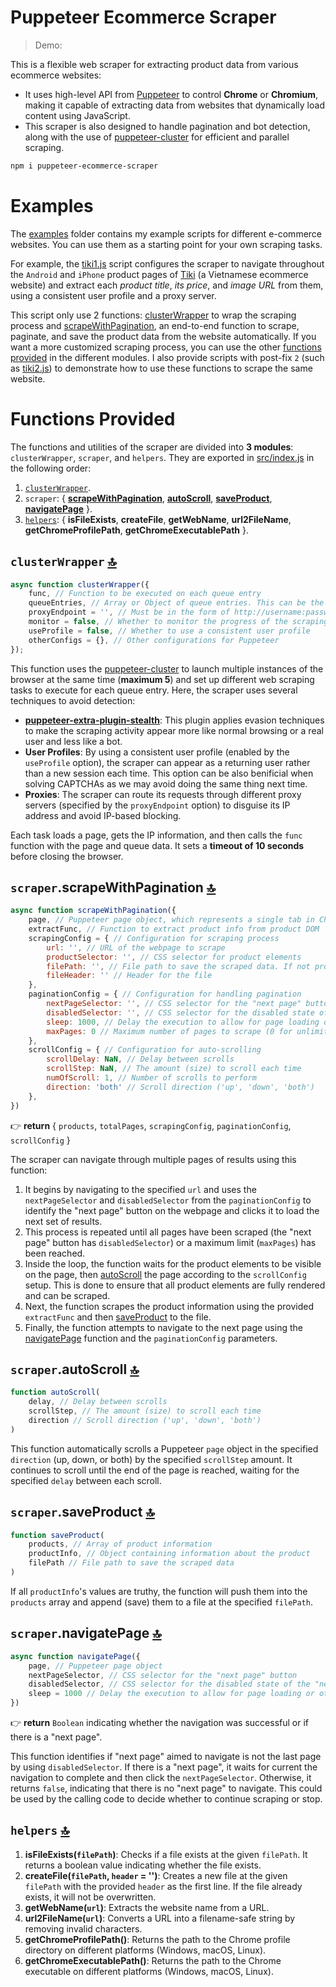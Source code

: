 # Puppeteer Ecommerce Scraper

> Demo: 

This is a flexible web scraper for extracting product data from various ecommerce websites:
- It uses high-level API from [Puppeteer](https://github.com/puppeteer/puppeteer) to control **Chrome** or **Chromium**, making it capable of extracting data from websites that dynamically load content using JavaScript. 
- This scraper is also designed to handle pagination and bot detection, along with the use of [puppeteer-cluster](https://github.com/thomasdondorf/puppeteer-cluster) for efficient and parallel scraping.

```sh
npm i puppeteer-ecommerce-scraper
```
# Examples

The [examples](./examples/) folder contains my example scripts for different e-commerce websites. You can use them as a starting point for your own scraping tasks. 

For example, the [tiki1.js](./examples/tiki1.js) script configures the scraper to navigate throughout the `Android` and `iPhone` product pages of [Tiki](https://tiki.vn/) (a Vietnamese ecommerce website) and extract each *product title*, *its price*, and *image URL* from them, using a consistent user profile and a proxy server. 

This script only use 2 functions: [clusterWrapper](#clusterwrapper-) to wrap the scraping process and [scrapeWithPagination](#scraperscrapewithpagination-), an end-to-end function to scrape, paginate, and save the product data from the website automatically. If you want a more customized scraping process, you can use the other [functions provided](#functions-provided) in the different modules. I also provide scripts with post-fix `2` (such as [tiki2.js](./examples/tiki2.js)) to demonstrate how to use these functions to scrape the same website.

# Functions Provided

The functions and utilities of the scraper are divided into **3 modules**: `clusterWrapper`, `scraper`, and `helpers`. They are exported in [src/index.js](./src/index.js) in the following order:

1. [`clusterWrapper`](#clusterwrapper-).
2. `scraper`: { [**scrapeWithPagination**](#scraperscrapewithpagination-), [**autoScroll**](#scraperautoscroll-), [**saveProduct**](#scrapersaveproduct-), [**navigatePage**](#scrapernavigatepage-) }.
3. [`helpers`](#helpers-): {
    **isFileExists**,
    **createFile**,
    **getWebName**,
    **url2FileName**,
    **getChromeProfilePath**,
    **getChromeExecutablePath**
}.

## `clusterWrapper` [🔝](#functions-provided)
```js
async function clusterWrapper({
    func, // Function to be executed on each queue entry
    queueEntries, // Array or Object of queue entries. This can be the keywords you want to peform the scape.
    proxyEndpoint = '', // Must be in the form of http://username:password@host:port
    monitor = false, // Whether to monitor the progress of the scraping process
    useProfile = false, // Whether to use a consistent user profile
    otherConfigs = {}, // Other configurations for Puppeteer
});
```

This function uses the [puppeteer-cluster](https://github.com/thomasdondorf/puppeteer-cluster) to launch multiple instances of the browser at the same time (**maximum 5**) and set up different web scraping tasks to execute for each queue entry. Here, the scraper uses several techniques to avoid detection:
- [**puppeteer-extra-plugin-stealth**](https://github.com/berstend/puppeteer-extra/tree/master/packages/puppeteer-extra-plugin-stealth): This plugin applies evasion techniques to make the scraping activity appear more like normal browsing or a real user and less like a bot.
- **User Profiles**: By using a consistent user profile (enabled by the `useProfile` option), the scraper can appear as a returning user rather than a new session each time. This option can be also benificial when solving CAPTCHAs as we may avoid doing the same thing next time.
- **Proxies**: The scraper can route its requests through different proxy servers (specified by the `proxyEndpoint` option) to disguise its IP address and avoid IP-based blocking.


Each task loads a page, gets the IP information, and then calls the `func` function with the page and queue data. It sets a **timeout of 10 seconds** before closing the browser.

## `scraper`.scrapeWithPagination [🔝](#functions-provided)

```js
async function scrapeWithPagination({ 
	page, // Puppeteer page object, which represents a single tab in Chrome
	extractFunc, // Function to extract product info from product DOM
	scrapingConfig = { // Configuration for scraping process
        url: '', // URL of the webpage to scrape
        productSelector: '', // CSS selector for product elements
        filePath: '', // File path to save the scraped data. If not provided, the function will generate one based on the URL
        fileHeader: '' // Header for the file
    },
	paginationConfig = { // Configuration for handling pagination
        nextPageSelector: '', // CSS selector for the "next page" button
        disabledSelector: '', // CSS selector for the disabled state of the "next page" button (to detect the end of pagination)
        sleep: 1000, // Delay the execution to allow for page loading or other asynchronous operations to complete
        maxPages: 0 // Maximum number of pages to scrape (0 for unlimited)
    },
	scrollConfig = { // Configuration for auto-scrolling
        scrollDelay: NaN, // Delay between scrolls
        scrollStep: NaN, // The amount (size) to scroll each time
        numOfScroll: 1, // Number of scrolls to perform
        direction: 'both' // Scroll direction ('up', 'down', 'both')
    },
})
```
👉 **return** { `products`, `totalPages`, `scrapingConfig`, `paginationConfig`, `scrollConfig` }

The scraper can navigate through multiple pages of results using this function:
1. It begins by navigating to the specified `url` and uses the `nextPageSelector` and `disabledSelector` from the `paginationConfig` to identify the "next page" button on the webpage and clicks it to load the next set of results. 
2. This process is repeated until all pages have been scraped (the "next page" button has `disabledSelector`) or a maximum limit (`maxPages`) has been reached.
3. Inside the loop, the function waits for the product elements to be visible on the page, then [autoScroll](#scraperautoscroll-) the page according to the `scrollConfig` setup. This is done to ensure that all product elements are fully rendered and can be scraped.
4. Next, the function scrapes the product information using the provided `extractFunc` and then [saveProduct](#scrapersaveproduct-) to the file.
5. Finally, the function attempts to navigate to the next page using the [navigatePage](#scrapernavigatepage-) function and the `paginationConfig` parameters.

## `scraper`.autoScroll [🔝](#functions-provided)

```js
function autoScroll(
    delay, // Delay between scrolls
    scrollStep, // The amount (size) to scroll each time
    direction // Scroll direction ('up', 'down', 'both')
) 
```
This function automatically scrolls a Puppeteer `page` object in the specified `direction` (up, down, or both) by the specified `scrollStep` amount. It continues to scroll until the end of the page is reached, waiting for the specified `delay` between each scroll.

## `scraper`.saveProduct [🔝](#functions-provided)

```js
function saveProduct( 
    products, // Array of product information
    productInfo, // Object containing information about the product
    filePath // File path to save the scraped data
)
```
If all `productInfo`'s values are truthy, the function will push them into the `products` array and append (save) them to a file at the specified `filePath`.

## `scraper`.navigatePage [🔝](#functions-provided)

```js
async function navigatePage({ 
    page, // Puppeteer page object
    nextPageSelector, // CSS selector for the "next page" button
    disabledSelector, // CSS selector for the disabled state of the "next page" button (to detect the end of pagination)
    sleep = 1000 // Delay the execution to allow for page loading or other asynchronous operations to complete
})
```
👉 **return** `Boolean` indicating whether the navigation was successful or if there is a "next page".

This function identifies if "next page" aimed to navigate is not the last page by using `disabledSelector`. If there is a "next page", it waits for current the navigation to complete and then click the `nextPageSelector`. Otherwise, it returns `false`, indicating that there is no "next page" to navigate. This could be used by the calling code to decide whether to continue scraping or stop.

## `helpers` [🔝](#functions-provided)

1. **isFileExists(`filePath`)**: Checks if a file exists at the given `filePath`. It returns a boolean value indicating whether the file exists.
2. **createFile(`filePath`, `header` = '')**: Creates a new file at the given `filePath` with the provided `header` as the first line. If the file already exists, it will not be overwritten.
3. **getWebName(`url`)**: Extracts the website name from a URL.
4. **url2FileName(`url`)**: Converts a URL into a filename-safe string by removing invalid characters.
5. **getChromeProfilePath()**: Returns the path to the Chrome profile directory on different platforms (Windows, macOS, Linux).
6. **getChromeExecutablePath()**: Returns the path to the Chrome executable on different platforms (Windows, macOS, Linux).